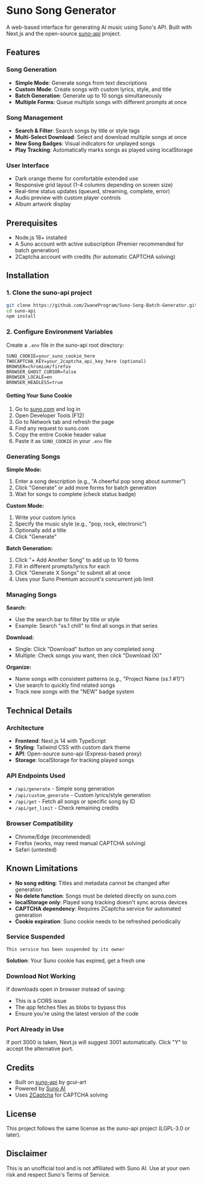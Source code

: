 # Suno Song Generator

A web-based interface for generating AI music using Suno's API. Built with Next.js and the open-source [suno-api](https://github.com/gcui-art/suno-api) project.

## Features

### Song Generation
- **Simple Mode**: Generate songs from text descriptions
- **Custom Mode**: Create songs with custom lyrics, style, and title
- **Batch Generation**: Generate up to 10 songs simultaneously
- **Multiple Forms**: Queue multiple songs with different prompts at once

### Song Management
- **Search & Filter**: Search songs by title or style tags
- **Multi-Select Download**: Select and download multiple songs at once
- **New Song Badges**: Visual indicators for unplayed songs
- **Play Tracking**: Automatically marks songs as played using localStorage

### User Interface
- Dark orange theme for comfortable extended use
- Responsive grid layout (1-4 columns depending on screen size)
- Real-time status updates (queued, streaming, complete, error)
- Audio preview with custom player controls
- Album artwork display

## Prerequisites

- Node.js 18+ installed
- A Suno account with active subscription (Premier recommended for batch generation)
- 2Captcha account with credits (for automatic CAPTCHA solving)

## Installation

### 1. Clone the suno-api project

```bash
git clone https://github.com/ZwaneProgram/Suno-Song-Batch-Generator.git
cd suno-api
npm install
```

### 2. Configure Environment Variables

Create a `.env` file in the suno-api root directory:

```env
SUNO_COOKIE=your_suno_cookie_here
TWOCAPTCHA_KEY=your_2captcha_api_key_here (optional)
BROWSER=chromium/firefox
BROWSER_GHOST_CURSOR=false
BROWSER_LOCALE=en
BROWSER_HEADLESS=true
```

#### Getting Your Suno Cookie

1. Go to [suno.com](https://suno.com) and log in
2. Open Developer Tools (F12)
3. Go to Network tab and refresh the page
4. Find any request to suno.com
5. Copy the entire Cookie header value
6. Paste it as `SUNO_COOKIE` in your `.env` file

### Generating Songs

**Simple Mode:**
1. Enter a song description (e.g., "A cheerful pop song about summer")
2. Click "Generate" or add more forms for batch generation
3. Wait for songs to complete (check status badge)

**Custom Mode:**
1. Write your custom lyrics
2. Specify the music style (e.g., "pop, rock, electronic")
3. Optionally add a title
4. Click "Generate"

**Batch Generation:**
1. Click "+ Add Another Song" to add up to 10 forms
2. Fill in different prompts/lyrics for each
3. Click "Generate X Songs" to submit all at once
4. Uses your Suno Premium account's concurrent job limit

### Managing Songs

**Search:**
- Use the search bar to filter by title or style
- Example: Search "ss.1 chill" to find all songs in that series

**Download:**
- Single: Click "Download" button on any completed song
- Multiple: Check songs you want, then click "Download (X)"

**Organize:**
- Name songs with consistent patterns (e.g., "Project Name (ss.1 #1)")
- Use search to quickly find related songs
- Track new songs with the "NEW" badge system

## Technical Details

### Architecture
- **Frontend**: Next.js 14 with TypeScript
- **Styling**: Tailwind CSS with custom dark theme
- **API**: Open-source suno-api (Express-based proxy)
- **Storage**: localStorage for tracking played songs

### API Endpoints Used
- `/api/generate` - Simple song generation
- `/api/custom_generate` - Custom lyrics/style generation
- `/api/get` - Fetch all songs or specific song by ID
- `/api/get_limit` - Check remaining credits

### Browser Compatibility
- Chrome/Edge (recommended)
- Firefox (works, may need manual CAPTCHA solving)
- Safari (untested)

## Known Limitations

- **No song editing**: Titles and metadata cannot be changed after generation
- **No delete function**: Songs must be deleted directly on suno.com
- **localStorage only**: Played song tracking doesn't sync across devices
- **CAPTCHA dependency**: Requires 2Captcha service for automated generation
- **Cookie expiration**: Suno cookie needs to be refreshed periodically

### Service Suspended
```
This service has been suspended by its owner
```
**Solution**: Your Suno cookie has expired, get a fresh one

### Download Not Working
If downloads open in browser instead of saving:
- This is a CORS issue
- The app fetches files as blobs to bypass this
- Ensure you're using the latest version of the code

### Port Already in Use
If port 3000 is taken, Next.js will suggest 3001 automatically.
Click "Y" to accept the alternative port.

## Credits

- Built on [suno-api](https://github.com/gcui-art/suno-api) by gcui-art
- Powered by [Suno AI](https://suno.com)
- Uses [2Captcha](https://2captcha.com) for CAPTCHA solving


## License

This project follows the same license as the suno-api project (LGPL-3.0 or later).

## Disclaimer

This is an unofficial tool and is not affiliated with Suno AI. Use at your own risk and respect Suno's Terms of Service.